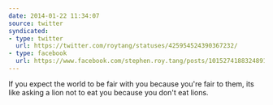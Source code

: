 ```yaml
---
date: 2014-01-22 11:34:07
source: twitter
syndicated:
- type: twitter
  url: https://twitter.com/roytang/statuses/425954524390367232/
- type: facebook
  url: https://www.facebook.com/stephen.roy.tang/posts/10152741883248912
---
```


If you expect the world to be fair with you because you're fair to them, its like asking a lion not to eat you because you don't eat lions.